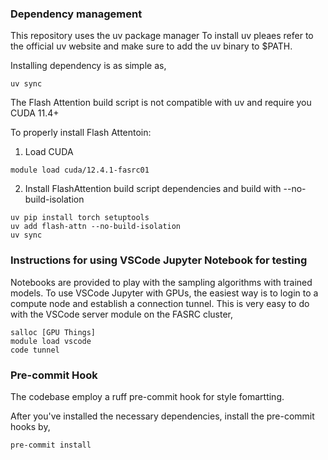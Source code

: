 ### Dependency management
This repository uses the uv package manager
To install uv pleaes refer to the official uv website and make sure to add the uv binary to $PATH.

Installing dependency is as simple as,
```
uv sync
```

The Flash Attention build script is not compatible with uv and require you CUDA 11.4+

To properly install Flash Attentoin:

1. Load CUDA 
```
module load cuda/12.4.1-fasrc01
```

2. Install FlashAttention build script dependencies and build with --no-build-isolation
```
uv pip install torch setuptools
uv add flash-attn --no-build-isolation
uv sync
```


### Instructions for using VSCode Jupyter Notebook for testing
Notebooks are provided to play with the sampling algorithms with trained models.
To use VSCode Jupyter with GPUs, the easiest way is to login to a compute node and establish a connection tunnel.
This is very easy to do with the VSCode server module on the FASRC cluster,

```
salloc [GPU Things]
module load vscode
code tunnel
```

### Pre-commit Hook
The codebase employ a ruff pre-commit hook for style fomartting.

After you've installed the necessary dependencies, install the pre-commit hooks by,

```
pre-commit install
```

